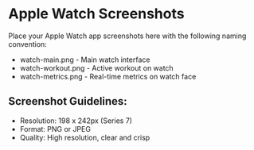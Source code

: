 # Apple Watch Screenshots

Place your Apple Watch app screenshots here with the following naming convention:

- watch-main.png - Main watch interface
- watch-workout.png - Active workout on watch
- watch-metrics.png - Real-time metrics on watch face

## Screenshot Guidelines:
- Resolution: 198 x 242px (Series 7)
- Format: PNG or JPEG
- Quality: High resolution, clear and crisp
